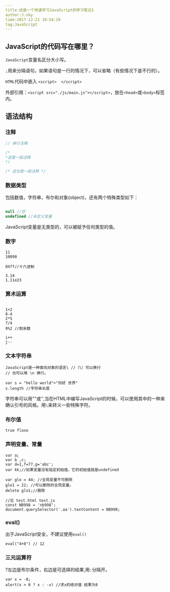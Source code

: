 ```yaml
---
title:这是一个快速学习JavaScript的学习笔记1
author:J.sky
time:2017-12-21 10:54:19
tag:JavaScript
---
```



## JavaScript的代码写在哪里？

`JavaScript`变量名区分大小写。

`;`用来分隔语句，如果语句是一行的情况下，可以省略（有些情况下是不行的）。

`HTML`代码中嵌入 `<script>  </script>`

外部引用：`<script src="./js/main.js"></script>`，放在`<head>`或`<body>`标签内。

## <p id='m1'>语法结构</p>

### 注释

```JavaScript
// 单行注释

/*
*这是一段注释
*/

/* 这也是一段注释 */
```

### 数据类型

包括数值，字符串，布尔和对象(object)，还有两个特殊类型如下：

```JavaScript

null //空
undefined //未定义变量

```

JavaScript变量是无类型的，可以被赋予任何类型的值。


### 数字

```
11
10090

0Xff//十六进制

3.14
1.11e23

```

### 算术运算

```

1+2
8-4
2*5
7/4
9%2 //取余数

i++
j--

```

### 文本字符串

```
JavaScript是一种面向对象的语言\ //（\）可以换行
// 也可以用 \n 换行。

var s = "hello world"+"你好 世界"
s.length //字符串长度
```

字符串可以用""或'',当在HTML中编写JavaScript的时候，可以使用其中的一种来确认引号的风格。用`\`来转义一些特殊字符。

### 布尔值

`true flase`

### <p id='m2'>声明变量、常量</p>

```
var a;
var b ,c;
var d=1,f=77,g='abc';
var kk;//如果变量没有指定初始值，它的初始值就是undefined

var glo = 44; //全局变量不可删除
glo1 = 22; //可以删除的全局变量。
delete glo1;//删除

//见 test.html test.js
const NB998 = 'nb998';
document.querySelector('.aa').textContent = NB998;

```

### eval()

出于JavaScript安全，不建议使用`eval()`

```
eval("4+8") // 12

```

### 三元运算符

?左边是布尔条件，右边是可选择的结果,用`:`分隔开。

```
var x = -8;
alert(x > 0 ? x : -x) //求x的绝对值 结果为8

```
